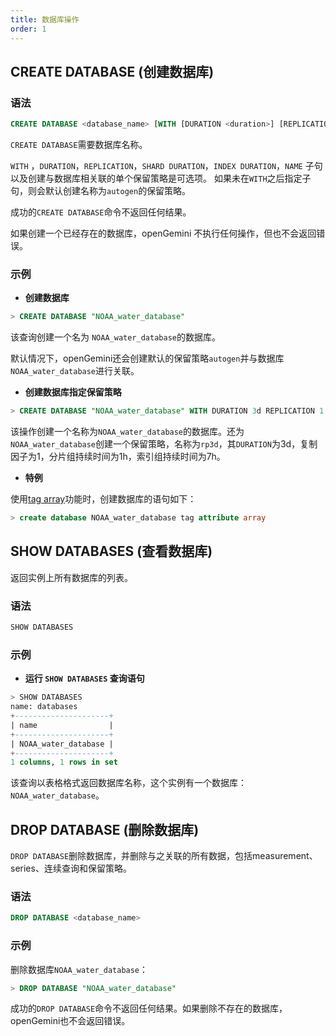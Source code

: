 ```yaml
---
title: 数据库操作 
order: 1
---
```


## CREATE DATABASE (创建数据库)

### 语法

```sql
CREATE DATABASE <database_name> [WITH [DURATION <duration>] [REPLICATION <n>] [SHARD DURATION <duration>] [INDEX DURATION <duration>] [NAME <retention-policy-name>]]
```
`CREATE DATABASE`需要数据库名称。

`WITH` ，`DURATION`，`REPLICATION`，`SHARD DURATION`，`INDEX DURATION`，`NAME` 子句以及创建与数据库相关联的单个保留策略是可选项。
如果未在`WITH`之后指定子句，则会默认创建名称为`autogen`的保留策略。

成功的`CREATE DATABASE`命令不返回任何结果。

如果创建一个已经存在的数据库，openGemini 不执行任何操作，但也不会返回错误。

### 示例

- **创建数据库**

```sql
> CREATE DATABASE "NOAA_water_database"
```

该查询创建一个名为 `NOAA_water_database`的数据库。

默认情况下，openGemini还会创建默认的保留策略`autogen`并与数据库`NOAA_water_database`进行关联。

- **创建数据库指定保留策略**

```sql
> CREATE DATABASE "NOAA_water_database" WITH DURATION 3d REPLICATION 1 SHARD DURATION 1h INDEX DURATION 7h NAME "rp3d"
```

该操作创建一个名称为`NOAA_water_database`的数据库。还为`NOAA_water_database`创建一个保留策略，名称为`rp3d`，其`DURATION`为3d，复制因子为1，分片组持续时间为1h，索引组持续时间为7h。

- **特例**

使用[tag array](../features/tag_array.md)功能时，创建数据库的语句如下：

```sql
> create database NOAA_water_database tag attribute array
```

## SHOW DATABASES (查看数据库)

返回实例上所有数据库的列表。

### 语法

```sql
SHOW DATABASES
```

### 示例

- **运行 `SHOW DATABASES` 查询语句**

```sql
> SHOW DATABASES
name: databases
+---------------------+
| name                |
+---------------------+
| NOAA_water_database |
+---------------------+
1 columns, 1 rows in set
```

该查询以表格格式返回数据库名称，这个实例有一个数据库：`NOAA_water_database`。

## DROP DATABASE (删除数据库)

`DROP DATABASE`删除数据库，并删除与之关联的所有数据，包括measurement、series、连续查询和保留策略。

### 语法

```sql
DROP DATABASE <database_name>
```
### 示例

删除数据库`NOAA_water_database`：
```sql
> DROP DATABASE "NOAA_water_database"
```

成功的`DROP DATABASE`命令不返回任何结果。如果删除不存在的数据库，openGemini也不会返回错误。
